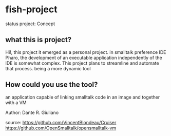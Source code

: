 # fish-project
status project: Concept

## what this is project?
Hi!, this project it emerged as a personal project. in smalltalk preference IDE Pharo, the development of an executable application independently of the IDE is somewhat complex.
This project plans to streamline and automate that process. being a more dynamic tool

## How could you use the tool?
an application capable of linking smalltalk code in an image and together with a VM

Author: Dante R. Giuliano

source:
https://github.com/VincentBlondeau/Cruiser 
https://github.com/OpenSmalltalk/opensmalltalk-vm


